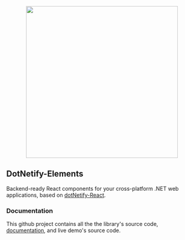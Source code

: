 <p align="center"><img width="400px" src="http://dotnetify.net/content/images/dotnetify-logo.png"></p>

## DotNetify-Elements
Backend-ready React components for your cross-platform .NET web applications, based on [dotNetify-React](http://dotnetify.net/react).

### Documentation

This github project contains all the the library's source code, [documentation](https://github.com/dsuryd/dotNetify-Elements/tree/master/ViewModels/Docs), and live demo's source code.